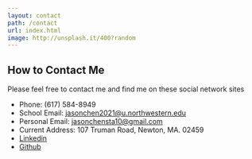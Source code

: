 ```yaml
---
layout: contact
path: /contact
url: index.html
image: http://unsplash.it/400?random
---
```


## How to Contact Me

Please feel free to contact me and find me on these social network sites

* Phone: (617) 584-8949
* School Email: jasonchen2021@u.northwestern.edu
* Personal Email: jasonchensta10@gmail.com
* Current Address: 107 Truman Road, Newton, MA. 02459
* <a href="https://linkedin.cin/in/jasonchen1998">Linkedin</a>
* <a href="https://github.com/chen2156">Github</a>
